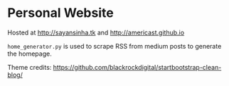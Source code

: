 # Personal Website

Hosted at http://sayansinha.tk and http://americast.github.io

`home_generator.py` is used to scrape RSS from medium posts to generate the homepage.

Theme credits: https://github.com/blackrockdigital/startbootstrap-clean-blog/